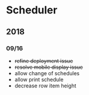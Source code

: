 # Scheduler

## 2018

### 09/16

- ~~refine deployment issue~~
- ~~resolve mobile display issue~~
- allow change of schedules
- allow print schedule
- decrease row item height